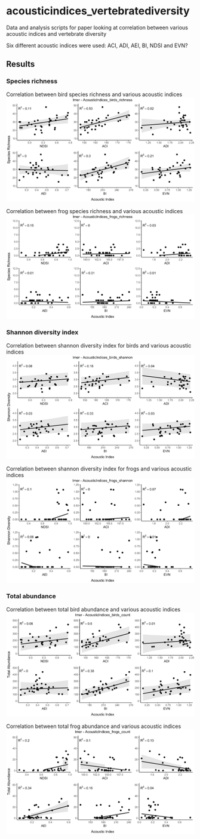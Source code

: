 
# acousticindices\_vertebratediversity

Data and analysis scripts for paper looking at correlation between
various acoustic indices and vertebrate diversity

Six different acoustic indices were used: ACI, ADI, AEI, BI, NDSI and
EVN?

## Results

### Species richness

Correlation between bird species richness and various acoustic indices
![Alt text](outputs/figures/birds_richness.png)

Correlation between frog species richness and various acoustic indices
![Alt text](outputs/figures/frogs_richness.png)

### Shannon diversity index

Correlation between shannon diversity index for birds and various
acoustic indices ![Alt text](outputs/figures/birds_shannon.png)

Correlation between shannon diversity index for frogs and various
acoustic indices ![Alt text](outputs/figures/frogs_shannon.png)

### Total abundance

Correlation between total bird abundance and various acoustic indices
![Alt text](outputs/figures/birds_count.png)

Correlation between total frog abundance and various acoustic indices
![Alt text](outputs/figures/frogs_count.png)
